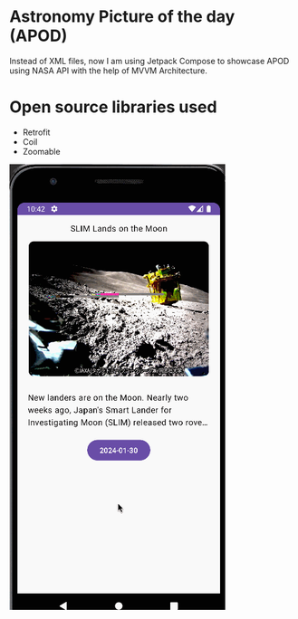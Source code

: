 # Astronomy Picture of the day (APOD)
Instead of XML files, now I am using Jetpack Compose to showcase APOD using NASA API with the help of MVVM Architecture.

# Open source libraries used
* Retrofit
* Coil
* Zoomable

<img src="https://github.com/arty-aj/NASA-APP/blob/main/ComposeAPOD.gif">
